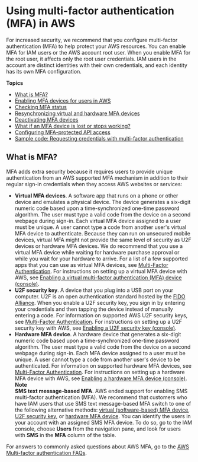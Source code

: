 # Using multi\-factor authentication \(MFA\) in AWS<a name="id_credentials_mfa"></a>

For increased security, we recommend that you configure multi\-factor authentication \(MFA\) to help protect your AWS resources\. You can enable MFA for IAM users or the AWS account root user\. When you enable MFA for the root user, it affects only the root user credentials\. IAM users in the account are distinct identities with their own credentials, and each identity has its own MFA configuration\.

**Topics**
+ [What is MFA?](#id_credentials_mfa-what-is-mfa)
+ [Enabling MFA devices for users in AWS](id_credentials_mfa_enable.md)
+ [Checking MFA status](id_credentials_mfa_checking-status.md)
+ [Resynchronizing virtual and hardware MFA devices](id_credentials_mfa_sync.md)
+ [Deactivating MFA devices](id_credentials_mfa_disable.md)
+ [What if an MFA device is lost or stops working?](id_credentials_mfa_lost-or-broken.md)
+ [Configuring MFA\-protected API access](id_credentials_mfa_configure-api-require.md)
+ [Sample code: Requesting credentials with multi\-factor authentication](id_credentials_mfa_sample-code.md)

## What is MFA?<a name="id_credentials_mfa-what-is-mfa"></a>

MFA adds extra security because it requires users to provide unique authentication from an AWS supported MFA mechanism in addition to their regular sign\-in credentials when they access AWS websites or services: 
+ **Virtual MFA devices**\. A software app that runs on a phone or other device and emulates a physical device\. The device generates a six\-digit numeric code based upon a time\-synchronized one\-time password algorithm\. The user must type a valid code from the device on a second webpage during sign\-in\. Each virtual MFA device assigned to a user must be unique\. A user cannot type a code from another user's virtual MFA device to authenticate\. Because they can run on unsecured mobile devices, virtual MFA might not provide the same level of security as U2F devices or hardware MFA devices\. We do recommend that you use a virtual MFA device while waiting for hardware purchase approval or while you wait for your hardware to arrive\. For a list of a few supported apps that you can use as virtual MFA devices, see [Multi\-Factor Authentication](http://aws.amazon.com/iam/details/mfa/)\. For instructions on setting up a virtual MFA device with AWS, see [Enabling a virtual multi\-factor authentication \(MFA\) device \(console\)](id_credentials_mfa_enable_virtual.md)\.
+ **U2F security key**\. A device that you plug into a USB port on your computer\. U2F is an open authentication standard hosted by the [FIDO Alliance](https://fidoalliance.org)\. When you enable a U2F security key, you sign in by entering your credentials and then tapping the device instead of manually entering a code\. For information on supported AWS U2F security keys, see [Multi\-Factor Authentication](http://aws.amazon.com/iam/details/mfa/)\. For instructions on setting up a U2F security key with AWS, see [Enabling a U2F security key \(console\)](id_credentials_mfa_enable_u2f.md)\. 
+ **Hardware MFA device**\. A hardware device that generates a six\-digit numeric code based upon a time\-synchronized one\-time password algorithm\. The user must type a valid code from the device on a second webpage during sign\-in\. Each MFA device assigned to a user must be unique\. A user cannot type a code from another user's device to be authenticated\. For information on supported hardware MFA devices, see [Multi\-Factor Authentication](http://aws.amazon.com/iam/details/mfa/)\. For instructions on setting up a hardware MFA device with AWS, see [Enabling a hardware MFA device \(console\)](id_credentials_mfa_enable_physical.md)\.
**Note**  
**SMS text message\-based MFA**\. AWS ended support for enabling SMS multi\-factor authentication \(MFA\)\. We recommend that customers who have IAM users that use SMS text message\-based MFA switch to one of the following alternative methods: [virtual \(software\-based\) MFA device](id_credentials_mfa_enable_virtual.md), [U2F security key](id_credentials_mfa_enable_u2f.md), or [hardware MFA device](id_credentials_mfa_enable_physical.md)\. You can identify the users in your account with an assigned SMS MFA device\. To do so, go to the IAM console, choose **Users** from the navigation pane, and look for users with **SMS** in the **MFA** column of the table\.

For answers to commonly asked questions about AWS MFA, go to the [AWS Multi\-factor authentication FAQs](http://aws.amazon.com/iam/faqs/#Multi-factor_authentication)\. 